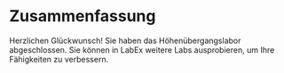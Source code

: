 # Zusammenfassung

Herzlichen Glückwunsch! Sie haben das Höhenübergangslabor abgeschlossen. Sie können in LabEx weitere Labs ausprobieren, um Ihre Fähigkeiten zu verbessern.
